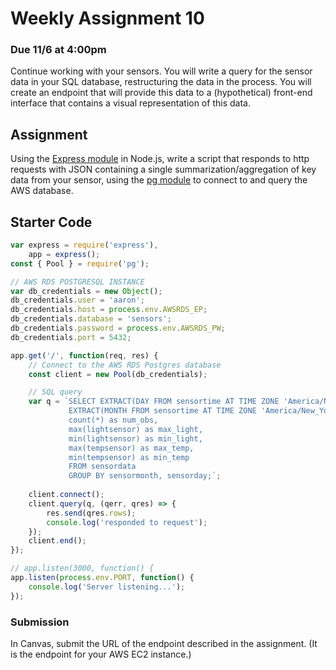 # Weekly Assignment 10

### Due 11/6 at 4:00pm

Continue working with your sensors. You will write a query for the sensor data in your SQL database, restructuring the data in the process. You will create an endpoint that will provide this data to a (hypothetical) front-end interface that contains a visual representation of this data.

## Assignment 

Using the [Express module](https://expressjs.com/) in Node.js, write a script that responds to http requests with JSON containing a single summarization/aggregation of key data from your sensor, using the [pg module](https://node-postgres.com/) to connect to and query the AWS database. 

## Starter Code

```javascript
var express = require('express'),
    app = express();
const { Pool } = require('pg');

// AWS RDS POSTGRESQL INSTANCE
var db_credentials = new Object();
db_credentials.user = 'aaron';
db_credentials.host = process.env.AWSRDS_EP;
db_credentials.database = 'sensors';
db_credentials.password = process.env.AWSRDS_PW;
db_credentials.port = 5432;

app.get('/', function(req, res) {
    // Connect to the AWS RDS Postgres database
    const client = new Pool(db_credentials);

    // SQL query
    var q = `SELECT EXTRACT(DAY FROM sensortime AT TIME ZONE 'America/New_York') as sensorday, 
             EXTRACT(MONTH FROM sensortime AT TIME ZONE 'America/New_York') as sensormonth, 
             count(*) as num_obs, 
             max(lightsensor) as max_light, 
             min(lightsensor) as min_light,
             max(tempsensor) as max_temp, 
             min(tempsensor) as min_temp
             FROM sensordata 
             GROUP BY sensormonth, sensorday;`;
             
    client.connect();
    client.query(q, (qerr, qres) => {
        res.send(qres.rows);
        console.log('responded to request');
    });
    client.end();
});

// app.listen(3000, function() {
app.listen(process.env.PORT, function() {
    console.log('Server listening...');
});
```

### Submission

In Canvas, submit the URL of the endpoint described in the assignment. (It is the endpoint for your AWS EC2 instance.)